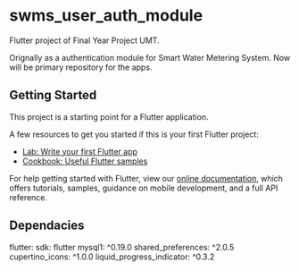 # swms_user_auth_module

Flutter project of Final Year Project UMT.

Orignally as a authentication module for Smart Water Metering System.
Now will be primary repository for the apps.

## Getting Started

This project is a starting point for a Flutter application.

A few resources to get you started if this is your first Flutter project:

- [Lab: Write your first Flutter app](https://flutter.dev/docs/get-started/codelab)
- [Cookbook: Useful Flutter samples](https://flutter.dev/docs/cookbook)

For help getting started with Flutter, view our
[online documentation](https://flutter.dev/docs), which offers tutorials,
samples, guidance on mobile development, and a full API reference.

## Dependacies
 flutter:
    sdk: flutter
  mysql1: ^0.19.0
  shared_preferences: ^2.0.5
  cupertino_icons: ^1.0.0
  liquid_progress_indicator: ^0.3.2
